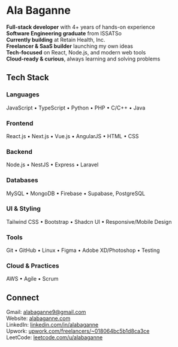# Ala Baganne

**Full-stack developer** with 4+ years of hands-on experience  
**Software Engineering graduate** from ISSATSo  
**Currently building** at Retain Health, Inc.  
**Freelancer & SaaS builder** launching my own ideas  
**Tech-focused** on React, Node.js, and modern web tools  
**Cloud-ready & curious**, always learning and solving problems  

## Tech Stack

### Languages  
JavaScript • TypeScript • Python • PHP • C/C++ • Java

### Frontend  
React.js • Next.js • Vue.js • AngularJS • HTML • CSS

### Backend  
Node.js • NestJS • Express • Laravel

### Databases
MySQL • MongoDB • Firebase • Supabase, PostgreSQL

### UI & Styling  
Tailwind CSS • Bootstrap • Shadcn UI • Responsive/Mobile Design  

### Tools  
Git • GitHub • Linux • Figma • Adobe XD/Photoshop • Testing  

### Cloud & Practices  
AWS • Agile • Scrum  

## Connect  
Gmail: [alabaganne9@gmail.com](mailto:alabaganne9@gmail.com)  
Website: [alabaganne.com](https://alabaganne.com)  
LinkedIn: [linkedin.com/in/alabaganne](https://www.linkedin.com/in/alabaganne/)  
Upwork: [upwork.com/freelancers/~018064bc5b1d8ca3ce](https://www.upwork.com/freelancers/~018064bc5b1d8ca3ce/)  
LeetCode: [leetcode.com/u/alabaganne](https://leetcode.com/u/alabaganne/)
